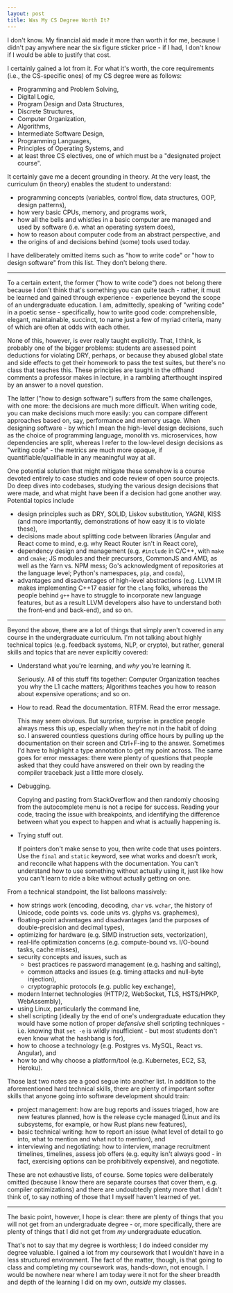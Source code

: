 ```yaml
---
layout: post
title: Was My CS Degree Worth It?
---
```


I don't know. My financial aid made it more than worth it for me, because I
didn't pay anywhere near the six figure sticker price - if I had, I don't know
if I would be able to justify that cost.

I certainly gained a lot from it. For what it's worth, the core requirements
(i.e., the CS-specific ones) of my CS degree were as follows:

* Programming and Problem Solving,
* Digital Logic,
* Program Design and Data Structures,
* Discrete Structures,
* Computer Organization,
* Algorithms,
* Intermediate Software Design,
* Programming Languages,
* Principles of Operating Systems, and
* at least three CS electives, one of which must be a "designated project
  course".

It certainly gave me a decent grounding in theory. At the very least, the
curriculum (in theory) enables the student to understand:

* programming concepts (variables, control flow, data structures, OOP, design
  patterns),
* how very basic CPUs, memory, and programs work,
* how all the bells and whistles in a basic computer are managed and used by 
  software (i.e. what an operating system does),
* how to reason about computer code from an abstract perspective, and
* the origins of and decisions behind (some) tools used today.

I have deliberately omitted items such as "how to write code" or "how to design
software" from this list. They don't belong there.

---

To a certain extent, the former ("how to write code") does not belong there
because I don't think that's something you can quite teach - rather, it must be
learned and gained through experience - experience beyond the scope of an
undergraduate education.  I am, admittedly, speaking of "writing code" in a
poetic sense - specifically, how to write good code: comprehensible, elegant,
maintainable, succinct, to name just a few of myriad criteria, many of which are
often at odds with each other.

None of this, however, is ever really taught explicitly. That, I think, is
probably one of the bigger problems: students are assessed point deductions for
violating DRY, perhaps, or because they abused global state and side effects to
get their homework to pass the test suites, but there's no class that teaches
this. These principles are taught in the offhand comments a professor makes in
lecture, in a rambling afterthought inspired by an answer to a novel question.

The latter ("how to design software") suffers from the same challenges, with one
more: the decisions are much more difficult. When writing code, you can make
decisions much more easily: you can compare different approaches based on, say,
performance and memory usage. When designing software - by which I mean the
high-level design decisions, such as the choice of programming language,
monolith vs. microservices, how dependencies are split, whereas I refer to the
low-level design decisions as "writing code" - the metrics are much more opaque,
if quantifiable/qualifiable in any meaningful way at all.

One potential solution that might mitigate these somehow is a course devoted
entirely to case studies and code review of open source projects. Do deep dives
into codebases, studying the various design decisions that were made, and what
might have been if a decision had gone another way. Potential topics include

* design principles such as DRY, SOLID, Liskov substitution, YAGNI, KISS (and
  more importantly, demonstrations of how easy it is to violate these),
* decisions made about splitting code between libraries (Angular and React come
  to mind, e.g. why React Router isn't in React core),
* dependency design and management (e.g. `#include` in C/C++, with `make` and
  `cmake`; JS modules and their precursors, CommonJS and AMD, as well as the
  Yarn vs. NPM mess; Go's acknowledgment of repositories at the language level;
  Python's namespaces, `pip`, and `conda`),
* advantages and disadvantages of high-level abstractions (e.g. LLVM IR makes
  implementing C++17 easier for the `clang` folks, whereas the people behind
  `g++` have to struggle to incorporate new language features, but as a result
  LLVM developers also have to understand both the front-end and back-end),
  and so on.

---

Beyond the above, there are a lot of things that simply aren't covered in any
course in the undergraduate curriculum. I'm not talking about highly technical
topics (e.g. feedback systems, NLP, or crypto), but rather, general skills and
topics that are never explicitly covered:

* Understand what you're learning, and *why* you're learning it.

  Seriously. All of this stuff fits together: Computer Organization teaches you
  why the L1 cache matters; Algorithms teaches you how to reason about expensive
  operations; and so on.

* How to read. Read the documentation. RTFM. Read the error message.

  This may seem obvious. But surprise, surprise: in practice people always mess
  this up, especially when they're not in the habit of doing so. I answered
  countless questions during office hours by pulling up the documentation on
  their screen and Ctrl+F-ing to the answer. Sometimes I'd have to highlight a
  type annotation to get my point across. The same goes for error messages:
  there were plenty of questions that people asked that they could have answered
  on their own by reading the compiler traceback just a little more closely.

* Debugging.

  Copying and pasting from StackOverflow and then randomly choosing from the
  autocomplete menu is not a recipe for success. Reading your code, tracing the
  issue with breakpoints, and identifying the difference between what you expect
  to happen and what is actually happening is.

* Trying stuff out.

  If pointers don't make sense to you, then write code that uses pointers. Use
  the `final` and `static` keyword, see what works and doesn't work, and
  reconcile what happens with the documentation. You can't understand how to use
  something without actually using it, just like how you can't learn to ride a
  bike without actually getting on one.

From a technical standpoint, the list balloons massively:

* how strings work (encoding, decoding, `char` vs. `wchar`, the history of
  Unicode, code points vs. code units vs. glyphs vs. graphemes),
* floating-point advantages and disadvantages (and the purposes of
  double-precision and decimal types),
* optimizing for hardware (e.g. SIMD instruction sets, vectorization),
* real-life optimization concerns (e.g. compute-bound vs. I/O-bound tasks, cache
  misses),
* security concepts and issues, such as
  * best practices re password management (e.g. hashing and salting),
  * common attacks and issues (e.g. timing attacks and null-byte injection),
  * cryptographic protocols (e.g. public key exchange),
* modern Internet technologies (HTTP/2, WebSocket, TLS, HSTS/HPKP, WebAssembly),
* using Linux, particularly the command line,
* shell scripting (ideally by the end of one's undergraduate education they
  would have some notion of proper *defensive* shell scripting techniques - i.e.
  knowing that `set -e` is wildly insufficient - but most students don't even
  know what the hashbang is for),
* how to choose a technology (e.g. Postgres vs. MySQL, React vs. Angular), and
* how to and why choose a platform/tool (e.g. Kubernetes, EC2, S3, Heroku).

Those last two notes are a good segue into another list. In addition to the
aforementioned hard technical skills, there are plenty of important softer
skills that anyone going into software development should train:

* project management: how are bug reports and issues triaged, how are new
  features planned, how is the release cycle managed (Linux and its subsystems,
  for example, or how Rust plans new features),
* basic technical writing: how to report an issue (what level of detail to go
  into, what to mention and what not to mention), and
* interviewing and negotiating: how to interview, manage recruitment timelines,
  timelines, assess job offers (e.g. equity isn't always good - in fact,
  exercising options can be prohibitively expensive), and negotiate.

These are not exhaustive lists, of course. Some topics were deliberately omitted
(because I know there are separate courses that cover them, e.g. compiler
optimizations) and there are undoubtedly plenty more that I didn't think of, to
say nothing of those that I myself haven't learned of yet.

---

The basic point, however, I hope is clear: there are plenty of things that you
will not get from an undergraduate degree - or, more specifically, there are
plenty of things that I did not get from *my* undergraduate education.

That's not to say that my degree is worthless; I do indeed consider my degree
valuable. I gained a lot from my coursework that I wouldn't have in a less
structured environment. The fact of the matter, though, is that going to class
and completing my coursework was, hands-down, not enough. I would be nowhere
near where I am today were it not for the sheer breadth and depth of the
learning I did on my own, *outside* my classes.
